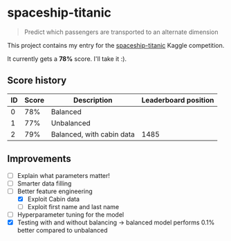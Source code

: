 # spaceship-titanic

> Predict which passengers are transported to an alternate dimension

This project contains my entry for the [spaceship-titanic](https://www.kaggle.com/competitions/spaceship-titanic/overview) Kaggle competition.

It currently gets a **78%** score. I'll take it :).

## Score history

| ID  | Score | Description               | Leaderboard position |
| --- | ----- | ------------------------- | -------------------- |
| 0   | 78%   | Balanced                  |                      |
| 1   | 77%   | Unbalanced                |                      |
| 2   | 79%   | Balanced, with cabin data | 1485                 |

## Improvements

- [ ] Explain what parameters matter!
- [ ] Smarter data filling
- [ ] Better feature engineering
  - [x] Exploit Cabin data
  - [ ] Exploit first name and last name
- [ ] Hyperparameter tuning for the model
- [x] Testing with and without balancing -> balanced model performs 0.1% better compared to unbalanced
